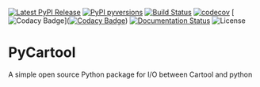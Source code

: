 [![Latest PyPI Release](https://img.shields.io/pypi/v/pycartool.svg)](https://pypi.org/project/pycartool/)
[![PyPI pyversions](https://img.shields.io/pypi/pyversions/pycartool.svg)](https://pypi.python.org/pypi/pycartool/)
[![Build Status](https://travis-ci.org/Functional-Brain-Mapping-Laboratory/PyCartool.svg?branch=master)](https://travis-ci.org/Functional-Brain-Mapping-Laboratory/PyCartool)
[![codecov](https://codecov.io/gh/vferat/PyCartool/branch/master/graph/badge.svg)](https://codecov.io/gh/vferat/PyCartool)
[![Codacy Badge](https://api.codacy.com/project/badge/Grade/38a68c3012224c97827e10e7ca914a52)]([![Codacy Badge](https://api.codacy.com/project/badge/Grade/38a68c3012224c97827e10e7ca914a52)](https://www.codacy.com/manual/vferat/PyCartool?utm_source=github.com&amp;utm_medium=referral&amp;utm_content=Functional-Brain-Mapping-Laboratory/PyCartool&amp;utm_campaign=Badge_Grade))
[![Documentation Status](https://readthedocs.org/projects/pycartool/badge/?version=latest)](https://pycartool.readthedocs.io/en/latest/?badge=latest)
![License](https://img.shields.io/badge/license-BSD-green.svg)

# PyCartool
A simple open source Python package for I/O between Cartool and python

